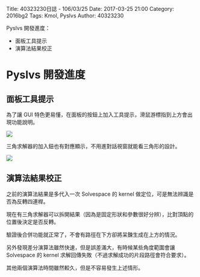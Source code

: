 Title: 40323230日誌 - 106/03/25
Date: 2017-03-25 21:00
Category: 2016bg2
Tags: Kmol, Pyslvs
Author: 40323230

Pyslvs 開發進度：

* 面板工具提示
* 演算法結果校正

<!-- PELICAN_END_SUMMARY -->

Pyslvs 開發進度
===

面板工具提示
---

為了讓 GUI 特色更易懂，在面板的按鈕上加入工具提示，滑鼠游標指到上方會出現功能說明。

![](https://raw.githubusercontent.com/coursemdetw/project_site_files/gh-pages/files/2016spring/g2/Python_solvespace/0325_01.png)

三角求解器的加入鈕也有對應顯示，不用進對話視窗就能看三角形的設計。

![](https://raw.githubusercontent.com/coursemdetw/project_site_files/gh-pages/files/2016spring/g2/Python_solvespace/0325_02.png)

演算法結果校正
---

之前的演算法結果是多代入一次 Solvespace 的 kernel 做定位，可是無法辨識是否為反轉四連桿。

現在有三角求解器可以拆開結果（因為是固定形狀和參數很好分辨），比對頂點的位置後決定是否反轉。

驗證後合併功能就正常了，不會有路徑在下方卻將呆鍊生成在上方的情況。

另外發現差分演算法雖然快速，但是誤差滿大，有時候某些角度範圍會讓 Solvespace 的 kernel 求解回傳失敗（不過求解成功的片段路徑會符合要求）。

其他兩個演算法時間雖然較久，但是不容易發生上述情形。